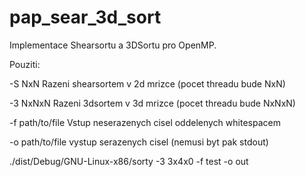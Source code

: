 pap_sear_3d_sort
================

Implementace Shearsortu a 3DSortu pro OpenMP.

Pouziti:

-S NxN    Razeni shearsortem v 2d mrizce (pocet threadu bude NxN)

-3 NxNxN   Razeni 3dsortem v 3d mrizce (pocet threadu bude NxNxN)

-f path/to/file   Vstup neserazenych cisel oddelenych whitespacem

-o path/to/file   vystup serazenych cisel (nemusi byt pak stdout)



./dist/Debug/GNU-Linux-x86/sorty -3 3x4x0 -f test -o out
